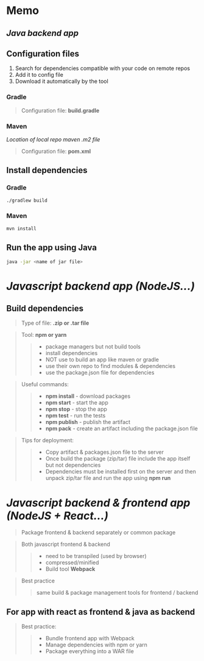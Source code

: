 # Memo

## ***Java backend app***

## Configuration files

1. Search for dependencies compatible with your code on remote repos
2. Add it to config file
3. Download it automatically by the tool

### **Gradle**
> Configuration file: **build.gradle**

### **Maven**
*Location of local repo maven 
.m2 file*
> Configuration file: **pom.xml**

## Install dependencies
### **Gradle**
```Bash
./gradlew build
```
### **Maven**
```Bash
mvn install
```

## Run the app using Java

```Bash
java -jar <name of jar file>
```

# ***Javascript backend app (NodeJS...)***

## **Build dependencies**

> Type of file: **.zip or .tar file**

> Tool: **npm or yarn**
> > - package managers but not build tools
> > - install dependencies
> > - NOT use to build an app like maven or gradle
> > - use their own repo to find modules & dependencies
> > - use the package.json file for dependencies

> Useful commands: 
> > - **npm install** - download packages
> > - **npm start** - start the app
> > - **npm stop** - stop the app
> > - **npm test** - run the tests
> > - **npm publish** - publish the artifact
> > - **npm pack** - create an artifact including the package.json file 

> Tips for deployment:
> > - Copy artifact & packages.json file to the server 
> > - Once build the package (zip/tar) file include the app itself but not dependencies
> > - Dependencies must be installed first on the server and then unpack zip/tar file and run the app using **npm run**



# ***Javascript backend & frontend app (NodeJS + React...)***

> Package frontend & backend separately or common package

> Both javascript frontend & backend
> > - need to be transpiled (used by browser)
> > - compressed/minified
> > - Build tool **Webpack**

> Best practice
> > same build & package management tools for frontend / backend

## **For app with react as frontend & java as backend**
> Best practice:
> > - Bundle frontend app with Webpack
> > - Manage dependencies with npm or yarn
> > - Package everything into a WAR file
